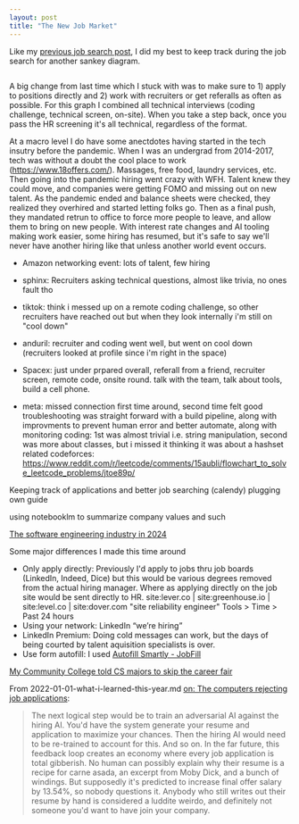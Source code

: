 ```yaml
---
layout: post
title: "The New Job Market"
---
```


Like my [previous job search post](https://allthroughthenight.github.io/2021/03/01/my-interviewing-success.html), I did my best to keep track during the job search for another sankey diagram. 

<image>

A big change from last time which I stuck with was to make sure to 1) apply to positions directly and 2) work with recruiters or get referalls as often as possible. For this graph I combined all technical interviews (coding challenge, technical screen, on-site). When you take a step back, once you pass the HR screening it's all technical, regardless of the format.

At a macro level I do have some anectdotes having started in the tech insutry before the pandemic. When I was an undergrad from 2014-2017, tech was without a doubt the cool place to work (https://www.18offers.com/). Massages, free food, laundry services, etc. Then going into the pandemic hiring went crazy with WFH. Talent knew they could move, and companies were getting FOMO and missing out on new talent. As the pandemic ended and balance sheets were checked, they realized they overhired and started letting folks go. Then as a final push, they mandated retrun to office to force more people to leave, and allow them to bring on new people. With interest rate changes and AI tooling making work easier, some hiring has resumed, but it's safe to say we'll never have another hiring like that unless another world event occurs.

- Amazon networking event: lots of talent, few hiring
- sphinx: Recruiters asking technical questions, almost like trivia, no ones fault tho
- tiktok: think i messed up on a remote coding challenge, so other recruiters have reached out but when they look internally i'm still on "cool down"
- anduril: recruiter and coding went well, but went on cool down (recruiters looked at profile since i'm right in the space)
- Spacex: just under prpared overall, referall from a friend, recruiter screen, remote code, onsite round. talk with the team, talk about tools, build a cell phone.

- meta: missed connection first time around, second time felt good
troubleshooting was straight forward with a build pipeline, along with improvments to prevent human error and better automate, along with monitoring
coding: 1st was almost trivial i.e. string manipulation, second was more about classes, but i missed it thinking it was about a hashset 
related codeforces: https://www.reddit.com/r/leetcode/comments/15aubli/flowchart_to_solve_leetcode_problems/jtoe89p/

Keeping track of applications and better job searching (calendy) plugging own guide

using notebooklm to summarize company values and such

[The software engineering industry in 2024](https://www.youtube.com/watch?v=VpPPHDxR9aM)

Some major differences I made this time around
* Only apply directly: Previously I'd apply to jobs thru job boards (LinkedIn, Indeed, Dice) but this would be various degrees removed from the actual hiring manager. Where as applying directly on the job site would be sent directly to HR.
site:lever.co | site:greenhouse.io | site:level.co | site:dover.com "site reliability engineer"
Tools > Time > Past 24 hours
* Using your network: LinkedIn “we’re hiring”
* LinkedIn Premium: Doing cold messages can work, but the days of being courted by talent aquisition specialists is over.
* Use form autofill: I used [Autofill Smartly - JobFill](https://chromewebstore.google.com/detail/autofill-smartly-jobfill/kbgfilncepjeoodogmebahnloidgaibg?hl=en-US)

[My Community College told CS majors to skip the career fair](https://www.reddit.com/r/csMajors/comments/1ffnr5e/my_community_college_told_cs_majors_to_skip_the/)

From 2022-01-01-what-i-learned-this-year.md
[on: The computers rejecting job applications](https://news.ycombinator.com/item?id=26065594):
> The next logical step would be to train an adversarial AI against the hiring AI. You'd have the system generate your resume and application to maximize your chances. Then the hiring AI would need to be re-trained to account for this. And so on.
> In the far future, this feedback loop creates an economy where every job application is total gibberish. No human can possibly explain why their resume is a recipe for carne asada, an excerpt from Moby Dick, and a bunch of windings. But supposedly it's predicted to increase final offer salary by 13.54%, so nobody questions it. Anybody who still writes out their resume by hand is considered a luddite weirdo, and definitely not someone you'd want to have join your company. 